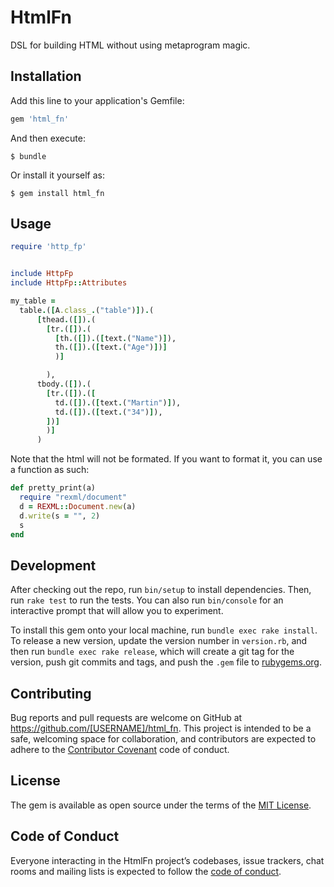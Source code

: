 # HtmlFn

DSL for building HTML without using metaprogram magic. 


## Installation

Add this line to your application's Gemfile:

```ruby
gem 'html_fn'
```

And then execute:

    $ bundle

Or install it yourself as:

    $ gem install html_fn

## Usage

```ruby
require 'http_fp'


include HttpFp
include HttpFp::Attributes

my_table = 
  table.([A.class_.("table")]).(
      [thead.([]).(
        [tr.([]).(
          [th.([]).([text.("Name")]),
          th.([]).([text.("Age")])]
          )]

        ),
      tbody.([]).(
        [tr.([]).([
          td.([]).([text.("Martin")]),
          td.([]).([text.("34")]),
        ])]
        )]
      )
```


Note that the html will not be formated. If you want to format it, you can use a function as such:

```ruby
def pretty_print(a)
  require "rexml/document"
  d = REXML::Document.new(a)
  d.write(s = "", 2)
  s
end

```

## Development

After checking out the repo, run `bin/setup` to install dependencies. Then, run `rake test` to run the tests. You can also run `bin/console` for an interactive prompt that will allow you to experiment.

To install this gem onto your local machine, run `bundle exec rake install`. To release a new version, update the version number in `version.rb`, and then run `bundle exec rake release`, which will create a git tag for the version, push git commits and tags, and push the `.gem` file to [rubygems.org](https://rubygems.org).

## Contributing

Bug reports and pull requests are welcome on GitHub at https://github.com/[USERNAME]/html_fn. This project is intended to be a safe, welcoming space for collaboration, and contributors are expected to adhere to the [Contributor Covenant](http://contributor-covenant.org) code of conduct.

## License

The gem is available as open source under the terms of the [MIT License](https://opensource.org/licenses/MIT).

## Code of Conduct

Everyone interacting in the HtmlFn project’s codebases, issue trackers, chat rooms and mailing lists is expected to follow the [code of conduct](https://github.com/[USERNAME]/html_fn/blob/master/CODE_OF_CONDUCT.md).
